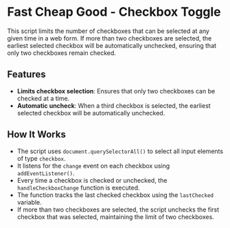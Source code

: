 # Fast Cheap Good - Checkbox Toggle

This script limits the number of checkboxes that can be selected at any given time in a web form. If more than two checkboxes are selected, the earliest selected checkbox will be automatically unchecked, ensuring that only two checkboxes remain checked.

## Features
- **Limits checkbox selection**: Ensures that only two checkboxes can be checked at a time.
- **Automatic uncheck**: When a third checkbox is selected, the earliest selected checkbox will be automatically unchecked.

## How It Works
- The script uses `document.querySelectorAll()` to select all input elements of type `checkbox`.
- It listens for the `change` event on each checkbox using `addEventListener()`.
- Every time a checkbox is checked or unchecked, the `handleCheckboxChange` function is executed.
- The function tracks the last checked checkbox using the `lastChecked` variable.
- If more than two checkboxes are selected, the script unchecks the first checkbox that was selected, maintaining the limit of two checkboxes.